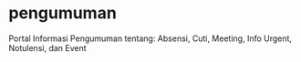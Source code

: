 # pengumuman
Portal Informasi Pengumuman tentang: Absensi, Cuti, Meeting, Info Urgent, Notulensi, dan Event
